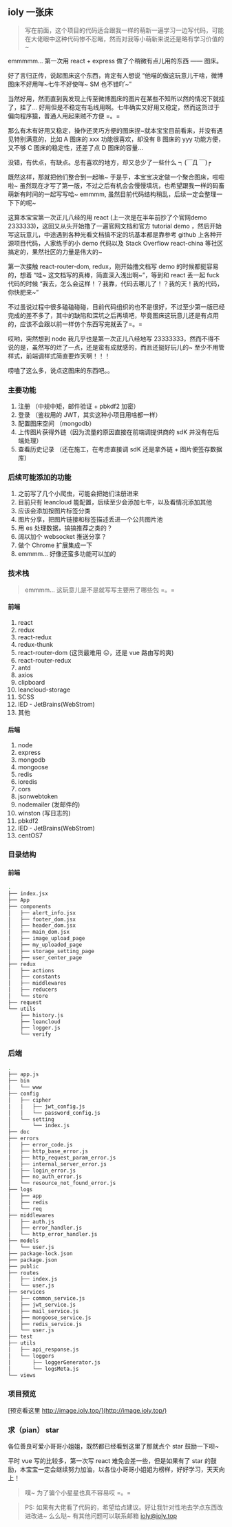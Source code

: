 ## ioly 一张床

> 写在前面，这个项目的代码适合跟我一样的萌新一遍学习一边写代码，可能在大佬眼中这种代码惨不忍睹，然而对我等小萌新来说还是略有学习价值的~

emmmmm... 第一次用 react + express 做了个稍微有点儿用的东西 —— 图床。

好了言归正传，说起图床这个东西，肯定有人想说 “他喵的做这玩意儿干啥，微博图床不好用咩~七牛不好使咩~ SM 也不错吖~”

当然好用，然而直到我发现上传至微博图床的图片在某些不知所以然的情况下就挂了，挂了... 好用但是不稳定有毛线用啊。七牛确实又好用又稳定，然而这货过于偏向程序猿，普通人用起来贼不方便 =。= 

那么有木有好用又稳定，操作还灵巧方便的图床捏~就本宝宝目前看来，并没有遇见特别满意的，比如 A 图床的 xxx 功能很喜欢，却没有 B 图床的 yyy 功能方便，又不够 C 图床的稳定性，还差了点 D 图床的容量... 

没错，有优点，有缺点。总有喜欢的地方，却又总少了一些什么 ┑(￣Д ￣)┍

既然这样，那就把他们整合到一起嘛~ 于是乎，本宝宝决定做一个聚合图床，啦啦啦~ 虽然现在才写了第一版，不过之后有机会会慢慢填坑，也希望跟我一样的码畜萌新有时间的一起写写哈~ emmmm, 虽然目前代码结构稍乱，后续一定会整理一下下的呢~

这算本宝宝第一次正儿八经的用 react (上一次是在半年前抄了个官网demo 2333333)，这回又从头开始撸了一遍官网文档和官方 tutorial demo ，然后开始写这玩意儿，中途遇到各种光看文档搞不定的坑基本都是靠参考 github 上各种开源项目代码，人家练手的小 demo 代码以及 Stack Overflow react-china 等社区搞定的，果然社区的力量是伟大的~

第一次接触 react-router-dom, redux，刚开始撸文档写 demo 的时候都挺容易的，想着 “哇~ 这文档写的真棒，简直深入浅出啊~”，等到和 react 丢一起 fuck 代码的时候 “我去，怎么会这样！？我靠，代码去哪儿了！？我的天！我的代码，你快肥来~”

不过虽说过程中很多磕磕碰碰，目前代码组织的也不是很好，不过至少第一版已经完成的差不多了，其中的缺陷和深坑之后再填吧，毕竟图床这玩意儿还是有点用的，应该不会跟以前一样仿个东西写完就丢了=。=

哎哟，突然想到 node 我几乎也是第一次正儿八经地写 23333333，然而不得不说的是，虽然写的烂了一点，还是蛮有成就感的，而且还挺好玩儿的~ 至少不用管样式，前端调样式简直要炸天啊！！！ 

唠嗑了这么多，说点这图床的东西吧。。

### 主要功能
1. 注册 （中规中矩，邮件验证 + pbkdf2 加密）
2. 登录 （鉴权用的 JWT，其实这种小项目用啥都一样）
3. 配置图床空间 （mongodb）
4. 上传图片获得外链（因为流量的原因直接在前端调提供商的 sdK 并没有在后端处理）
5. 查看历史记录 （还在施工，在考虑直接调 sdK 还是拿外链 + 图片便签存数据库）

### 后续可能添加的功能
1. 之前写了几个小爬虫，可能会把她们注册进来
2. 目前只有 leancloud 能配置，后续至少会添加七牛，以及看情况添加其他
3. 应该会添加按图片标签分类
4. 图片分享，把图片链接和标签描述丢进一个公共图片池
5. 用 es 处理数据，搞搞推荐之类的？
6. 阔以加个 websocket 推送分享？
7. 做个 Chrome 扩展集成一下
8. emmmm... 好像还蛮多功能可以加的

### 技术栈
> emmmm... 这玩意儿是不是就写写主要用了哪些包 =。=

#### 前端
1. react
2. redux
3. react-redux
4. redux-thunk
5. react-router-dom (这货最难用 ☹️，还是 vue 路由写的爽)
6. react-router-redux
7. antd
8. axios
9. clipboard
10. leancloud-storage
11. SCSS
12. IED - JetBrains(WebStrom)
13. 其他

#### 后端
1. node
2. express
3. mongodb
4. mongoose
5. redis
6. ioredis
7. cors
8. jsonwebtoken
9. nodemailer (发邮件的)
10. winston (写日志的)
11. pbkdf2
12. IED - JetBrains(WebStrom)
13. centOS7

### 目录结构
#### 前端
```bash
.
├── index.jsx
├── App
├── components
│   ├── alert_info.jsx
│   ├── footer_dom.jsx
│   ├── header_dom.jsx
│   ├── main_dom.jsx
│   ├── image_upload_page
│   ├── my_uploaded_page
│   ├── storage_setting_page
│   ├── user_center_page
├── redux
│   ├── actions
│   ├── constants
│   ├── middlewares
│   ├── reducers
│   └── store
├── request
└── utils
    ├── history.js
    ├── leancloud
    ├── logger.js
    └── verify
```

### 后端
```bash
.
├── app.js
├── bin
│   └── www
├── config
│   ├── cipher
│   │   ├── jwt_config.js
│   │   └── password_config.js
│   └── setting
│       └── index.js
├── doc
├── errors
│   ├── error_code.js
│   ├── http_base_error.js
│   ├── http_request_param_error.js
│   ├── internal_server_error.js
│   ├── login_error.js
│   ├── no_auth_error.js
│   └── resource_not_found_error.js
├── logs
│   ├── app
│   ├── redis
│   └── req
├── middlewares
│   ├── auth.js
│   ├── error_handler.js
│   └── http_error_handler.js
├── models
│   └── user.js
├── package-lock.json
├── package.json
├── public
├── routes
│   ├── index.js
│   └── user.js
├── services
│   ├── common_service.js
│   ├── jwt_service.js
│   ├── mail_service.js
│   ├── mongoose_service.js
│   ├── redis_service.js
│   └── user.js
├── test
├── utils
│   ├── api_response.js
│   └── loggers
│       ├── loggerGenerator.js
│       └── logsMeta.js
└── views

```

### 项目预览

[预览看这里 http://image.ioly.top/](http://image.ioly.top/)

### 求（pian） star

各位善良可爱小哥哥小姐姐，既然都已经看到这里了那就点个 star 鼓励一下呗~

平时 vue 写的比较多，第一次写 react 难免会差一些，但是如果有了 star 的鼓励，本宝宝一定会继续努力加油，以各位小哥哥小姐姐为榜样，好好学习，天天向上！
> 噗~ 为了骗个小星星也真不容易哎 =。= 

> PS: 如果有大佬看了代码的，希望给点建议。好让我针对性地去学点东西改进改进~ 么么哒~ 有其他问题可以联系邮箱 ioly@ioly.top
